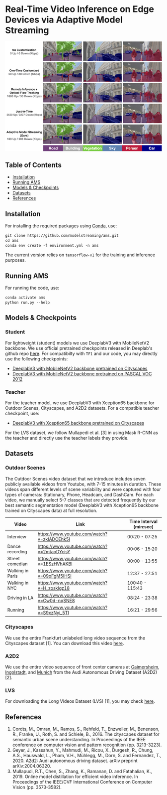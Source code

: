 # Real-Time Video Inference on Edge Devices via Adaptive Model Streaming
![demo](demo.png)
## Table of Contents
- [Installation](#installation)
- [Running AMS](#running-ams)
- [Models & Checkpoints](#models-&-checkpoints)
- [Datasets](#datasets)
- [References](#references)

## Installation
For installing the required packages using [Conda](https://conda.io/projects/conda/en/latest/user-guide/install/index.html), use:
```
git clone https://github.com/modelstreaming/ams.git
cd ams
conda env create -f environment.yml -n ams
```
The current version relies on `tensorflow-v1` for the training and inference purposes. 

## Running AMS
For running the code, use:
```
conda activate ams
python run.py --help
```

## Models & Checkpoints
### Student
For lightweight (student) models we use DeeplabV3 with MobileNetV2 backbone. We use official pretrained checkpoints released in Deeplab's github repo [here](https://github.com/tensorflow/models/tree/master/research/deeplab/g3doc/model_zoo.md). For compatibilty with `TF1` and our code, you may directly use the following checkpoints:
- [DeeplabV3 with MobileNetV2 backbone pretrained on Cityscapes](./checkpoints/deeplabv3_mobilenetv2_cityscapes)
- [DeeplabV3 with MobileNetV2 backbone pretrained on PASCAL VOC 2012](./checkpoints/deeplabv3_mobilenetv2_pascalvoc2012)

### Teacher
For the teacher model, we use DeeplabV3 with Xception65 backbone for Outdoor Scenes, Cityscapes, and A2D2 datasets. For a compatible teacher checkpoint, use:
- [DeeplabV3 with Xception65 backbone pretrained on Cityscapes](./checkpoints/deeplabv3_xception65_cityscapes)

For the LVS dataset, we follow Mullapedi et al. [3] in using Mask R-CNN as the teacher and directly use the teacher labels they provide.

## Datasets
### Outdoor Scenes
The Outdoor Scenes video dataset that we introduce includes seven publicly available videos from Youtube, with 7-15 minutes in duration. These videos span different levels of scene variability and were captured with four types of cameras: Stationary, Phone, Headcam, and DashCam.  For each video, we manually select 5-7 classes that are detected frequently by our best semantic segmentation model (DeeplabV3 with Xception65 backbone trained on Cityscapes data) at full resolution.

| Video | Link | Time Interval (min:sec) |
| --- | --- | --- |
|Interview | https://www.youtube.com/watch?v=zkIADOEhk5I | 00:20 - 07:25 |
|Dance recording | https://www.youtube.com/watch?v=2mtaoDYcisY | 00:06 - 15:20 | 
|Street comedian | https://www.youtube.com/watch?v=1ESzHVhAKBI | 00:00 - 13:55 | 
|Walking in Paris | https://www.youtube.com/watch?v=09oFgM5IHSI | 12:37 - 27:51 | 
|Walking in NYC | https://www.youtube.com/watch?v=H_zosklgz18 | 100:40 - 115:43 |
|Driving in LA | https://www.youtube.com/watch?v=Cw0d-nqSNE8 | 08:24 - 23:38 |
|Running | https://www.youtube.com/watch?v=S9xzNyi_5TI | 16:21 - 29:56 |

### Cityscapes
We use the entire Frankfurt unlabeled long video sequence from the Cityscapes dataset [1]. You can download this video [here](https://www.cityscapes-dataset.com/file-handling/?packageID=27).

### A2D2
We use the entire video sequence of front center cameras at [Gaimersheim](https://aev-autonomous-driving-dataset.s3.eu-central-1.amazonaws.com/camera_lidar-20180810150607_camera_frontcenter.tar), [Ingolstadt](https://aev-autonomous-driving-dataset.s3.eu-central-1.amazonaws.com/camera_lidar-20190401145936_camera_frontcenter.tar), and [Munich](https://aev-autonomous-driving-dataset.s3.eu-central-1.amazonaws.com/camera_lidar-20190401121727_camera_frontcenter.tar) from the Audi Autonomous Driving Dataset (A2D2) [2].

### LVS
For downloading the Long Videos Dataset (LVS) [1], you may check [here](http://graphics.cs.cmu.edu/projects/lvsdataset/).

## References
1. Cordts, M., Omran, M., Ramos, S., Rehfeld, T., Enzweiler, M., Benenson, R., Franke, U., Roth, S. and Schiele, B., 2016. The cityscapes dataset for semantic urban scene understanding. In Proceedings of the IEEE conference on computer vision and pattern recognition (pp. 3213-3223).
2. Geyer, J., Kassahun, Y., Mahmudi, M., Ricou, X., Durgesh, R., Chung, A.S., Hauswald, L., Pham, V.H., Mühlegg, M., Dorn, S. and Fernandez, T., 2020. A2d2: Audi autonomous driving dataset. arXiv preprint arXiv:2004.06320.
3. Mullapudi, R.T., Chen, S., Zhang, K., Ramanan, D. and Fatahalian, K., 2019. Online model distillation for efficient video inference. In Proceedings of the IEEE/CVF International Conference on Computer Vision (pp. 3573-3582).
